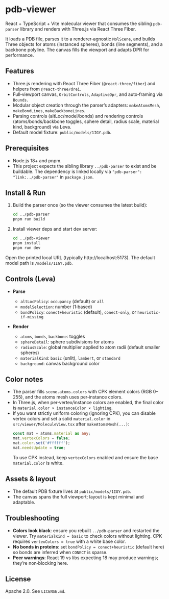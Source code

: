 # pdb-viewer

React + TypeScript + Vite molecular viewer that consumes the sibling `pdb-parser` library and renders with Three.js via React Three Fiber.

It loads a PDB file, parses it to a renderer‑agnostic `MolScene`, and builds Three objects for atoms (instanced spheres), bonds (line segments), and a backbone polyline. The canvas fills the viewport and adapts DPR for performance.

## Features

- Three.js rendering with React Three Fiber (`@react-three/fiber`) and helpers from `@react-three/drei`.
- Full‑viewport canvas, `OrbitControls`, `AdaptiveDpr`, and auto‑framing via `Bounds`.
- Modular object creation through the parser’s adapters: `makeAtomsMesh`, `makeBondLines`, `makeBackboneLines`.
- Parsing controls (altLoc/model/bonds) and rendering controls (atoms/bonds/backbone toggles, sphere detail, radius scale, material kind, background) via Leva.
- Default model fixture: `public/models/1IGY.pdb`.

## Prerequisites

- Node.js 18+ and pnpm.
- This project expects the sibling library `../pdb-parser` to exist and be buildable. The dependency is linked locally via `"pdb-parser": "link:../pdb-parser"` in `package.json`.

## Install & Run

1. Build the parser once (so the viewer consumes the latest build):
   ```sh
   cd ../pdb-parser
   pnpm run build
   ```

2. Install viewer deps and start dev server:
   ```sh
   cd ../pdb-viewer
   pnpm install
   pnpm run dev
   ```

Open the printed local URL (typically http://localhost:5173). The default model path is `/models/1IGY.pdb`.

## Controls (Leva)

- **Parse**
  - `altLocPolicy`: `occupancy` (default) or `all`
  - `modelSelection`: number (1‑based)
  - `bondPolicy`: `conect+heuristic` (default), `conect-only`, or `heuristic-if-missing`

- **Render**
  - `atoms`, `bonds`, `backbone`: toggles
  - `sphereDetail`: sphere subdivisions for atoms
  - `radiusScale`: global multiplier applied to atom radii (default smaller spheres)
  - `materialKind`: `basic` (unlit), `lambert`, or `standard`
  - `background`: canvas background color

## Color notes

- The parser fills `scene.atoms.colors` with CPK element colors (RGB 0–255), and the atoms mesh uses per‑instance colors.
- In Three.js, when per‑vertex/instance colors are enabled, the final color is `material.color × instanceColor × lighting`.
- If you want strictly uniform coloring (ignoring CPK), you can disable vertex colors and set a solid `material.color` in `src/viewer/MoleculeView.tsx` after `makeAtomsMesh(...)`:
  ```ts
  const mat = atoms.material as any;
  mat.vertexColors = false;
  mat.color.set('#ffffff');
  mat.needsUpdate = true;
  ```
  To use CPK instead, keep `vertexColors` enabled and ensure the base `material.color` is white.

## Assets & layout

- The default PDB fixture lives at `public/models/1IGY.pdb`.
- The canvas spans the full viewport; layout is kept minimal and adaptable.

## Troubleshooting

- **Colors look black**: ensure you rebuilt `../pdb-parser` and restarted the viewer. Try `materialKind = basic` to check colors without lighting. CPK requires `vertexColors = true` with a white base color.
- **No bonds in proteins**: set `bondPolicy = conect+heuristic` (default here) so bonds are inferred when `CONECT` is sparse.
- **Peer warnings**: React 19 vs libs expecting 18 may produce warnings; they’re non‑blocking here.

## License

Apache 2.0. See `LICENSE.md`.
